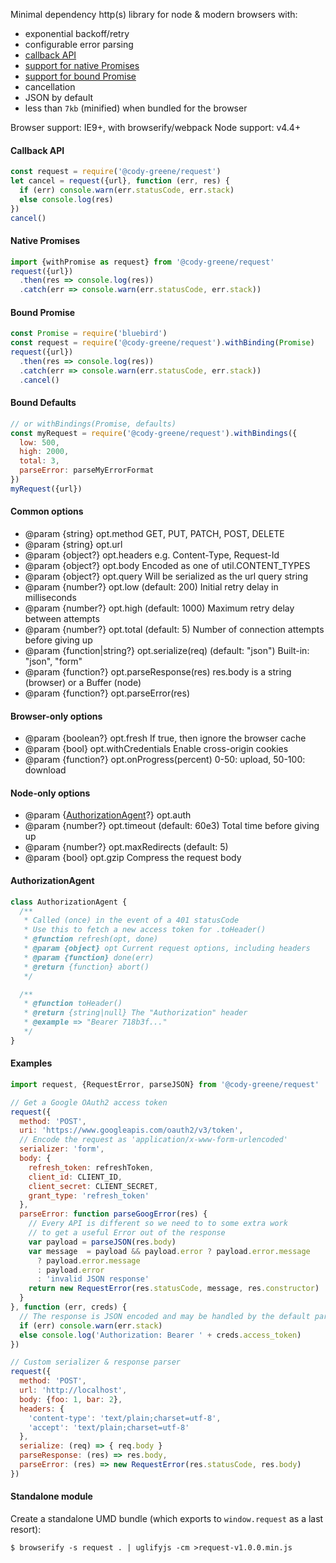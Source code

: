 Minimal dependency http(s) library for node & modern browsers with:
- exponential backoff/retry
- configurable error parsing
- [callback API](#callback-api)
- [support for native Promises](#native-promises)
- [support for bound Promise](#bound-promise)
- cancellation
- JSON by default
- less than `7kb` (minified) when bundled for the browser

Browser support: IE9+, with browserify/webpack
Node support: v4.4+

#### Callback API
```javascript
const request = require('@cody-greene/request')
let cancel = request({url}, function (err, res) {
  if (err) console.warn(err.statusCode, err.stack)
  else console.log(res)
})
cancel()
```

#### Native Promises
```javascript
import {withPromise as request} from '@cody-greene/request'
request({url})
  .then(res => console.log(res))
  .catch(err => console.warn(err.statusCode, err.stack))
```

#### Bound Promise
```javascript
const Promise = require('bluebird')
const request = require('@cody-greene/request').withBinding(Promise)
request({url})
  .then(res => console.log(res))
  .catch(err => console.warn(err.statusCode, err.stack))
  .cancel()
```

#### Bound Defaults
```javascript
// or withBindings(Promise, defaults)
const myRequest = require('@cody-greene/request').withBindings({
  low: 500,
  high: 2000,
  total: 3,
  parseError: parseMyErrorFormat
})
myRequest({url})
```

#### Common options
* @param {string} opt.method GET, PUT, PATCH, POST, DELETE
* @param {string} opt.url
* @param {object?} opt.headers e.g. Content-Type, Request-Id
* @param {object?} opt.body Encoded as one of util.CONTENT_TYPES
* @param {object?} opt.query Will be serialized as the url query string
* @param {number?} opt.low (default: 200) Initial retry delay in milliseconds
* @param {number?} opt.high (default: 1000) Maximum retry delay between attempts
* @param {number?} opt.total (default: 5) Number of connection attempts before giving up
* @param {function|string?} opt.serialize(req) (default: "json") Built-in: "json", "form"
* @param {function?} opt.parseResponse(res) res.body is a string (browser) or a Buffer (node)
* @param {function?} opt.parseError(res)

#### Browser-only options
* @param {boolean?} opt.fresh If true, then ignore the browser cache
* @param {bool} opt.withCredentials Enable cross-origin cookies
* @param {function?} opt.onProgress(percent) 0-50: upload, 50-100: download

#### Node-only options
* @param {[AuthorizationAgent](#AuthorizationAgent)?} opt.auth
* @param {number?} opt.timeout (default: 60e3) Total time before giving up
* @param {number?} opt.maxRedirects (default: 5)
* @param {bool} opt.gzip Compress the request body

#### AuthorizationAgent
```javascript
class AuthorizationAgent {
  /**
   * Called (once) in the event of a 401 statusCode
   * Use this to fetch a new access token for .toHeader()
   * @function refresh(opt, done)
   * @param {object} opt Current request options, including headers
   * @param {function} done(err)
   * @return {function} abort()
   */

  /**
   * @function toHeader()
   * @return {string|null} The "Authorization" header
   * @example => "Bearer 718b3f..."
   */
}
```

#### Examples
```javascript
import request, {RequestError, parseJSON} from '@cody-greene/request'

// Get a Google OAuth2 access token
request({
  method: 'POST',
  uri: 'https://www.googleapis.com/oauth2/v3/token',
  // Encode the request as 'application/x-www-form-urlencoded'
  serializer: 'form',
  body: {
    refresh_token: refreshToken,
    client_id: CLIENT_ID,
    client_secret: CLIENT_SECRET,
    grant_type: 'refresh_token'
  },
  parseError: function parseGoogError(res) {
    // Every API is different so we need to to some extra work
    // to get a useful Error out of the response
    var payload = parseJSON(res.body)
    var message  = payload && payload.error ? payload.error.message
      ? payload.error.message
      : payload.error
      : 'invalid JSON response'
    return new RequestError(res.statusCode, message, res.constructor)
  }
}, function (err, creds) {
  // The response is JSON encoded and may be handled by the default parser
  if (err) console.warn(err.stack)
  else console.log('Authorization: Bearer ' + creds.access_token)
})

// Custom serializer & response parser
request({
  method: 'POST',
  url: 'http://localhost',
  body: {foo: 1, bar: 2},
  headers: {
    'content-type': 'text/plain;charset=utf-8',
    'accept': 'text/plain;charset=utf-8'
  },
  serialize: (req) => { req.body }
  parseResponse: (res) => res.body,
  parseError: (res) => new RequestError(res.statusCode, res.body)
})
```

#### Standalone module
Create a standalone UMD bundle (which exports to `window.request` as a last resort):
```
$ browserify -s request . | uglifyjs -cm >request-v1.0.0.min.js
```
